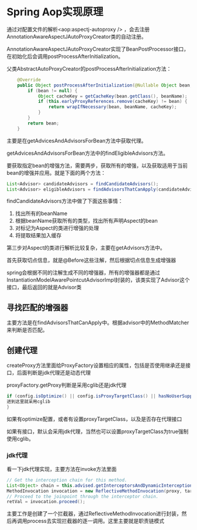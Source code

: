 # Spring Aop实现原理

通过对配置文件的解析<aop:aspectj-autoproxy /> ，会去注册AnnotationAwareAspectJAutoProxyCreator类的自动注册。

AnnotationAwareAspectJAutoProxyCreator实现了BeanPostProcessor接口，在初始化后会调用postProcessAfterInitialization。

父类AbstractAutoProxyCreator的postProcessAfterInitialization方法：

```java
	@Override
	public Object postProcessAfterInitialization(@Nullable Object bean, String beanName) throws BeansException {
		if (bean != null) {
			Object cacheKey = getCacheKey(bean.getClass(), beanName);
			if (this.earlyProxyReferences.remove(cacheKey) != bean) {
				return wrapIfNecessary(bean, beanName, cacheKey);
			}
		}
		return bean;
	}
```

主要是在getAdvicesAndAdvisorsForBean方法中获取代理。

getAdvicesAndAdvisorsForBean方法中的findEligibleAdvisors方法。

要获取指定bean的增强方法，需要两步，获取所有的增强，以及获取适用于当前bean的增强并应用。就是下面的两个方法：

```java
List<Advisor> candidateAdvisors = findCandidateAdvisors();
List<Advisor> eligibleAdvisors = findAdvisorsThatCanApply(candidateAdvisors, beanClass, beanName);
```

findCandidateAdvisors方法中做了下面这些事情：

1. 找出所有的beanName
2. 根据beanName获取所有的类型，找出所有声明Aspect的bean
3. 对标记为Aspect的类进行增强的处理
4. 将提取结果加入缓存

第三步对Aspect的类进行解析比较复杂，主要在getAdvisors方法中。

首先获取切点信息，就是@Before这些注解，然后根据切点信息生成增强器

spring会根据不同的注解生成不同的增强器，所有的增强器都是通过InstantiationModelAwarePointcutAdvisorImpl封装的，该类实现了Advisor这个接口，最后返回的就是Advisor类

## 寻找匹配的增强器

主要方法是在findAdvisorsThatCanApply中。根据advisor中的MethodMatcher来判断是否匹配。

## 创建代理

createProxy方法里面给ProxyFactory设置相应的属性，包括是否使用继承还是接口，后面判断是jdk代理还是动态代理

proxyFactory.getProxy判断是采用cglib还是jdk代理

```java
if (config.isOptimize() || config.isProxyTargetClass() || hasNoUserSuppliedProxyInterfaces(config)) {
进到这里就采用cglib
}
```

如果有optimize配置，或者有设置proxyTargetClass，以及是否存在代理接口

如果有接口，默认会采用jdk代理，当然也可以设置proxyTargetClass为true强制使用cglib。

### jdk代理

看一下jdk代理实现，主要方法在invoke方法里面

```java
// Get the interception chain for this method.
List<Object> chain = this.advised.getInterceptorsAndDynamicInterceptionAdvice(method, targetClass);
MethodInvocation invocation = new ReflectiveMethodInvocation(proxy, target, method, args, targetClass, chain);
// Proceed to the joinpoint through the interceptor chain.
retVal = invocation.proceed();
```

主要工作是创建了一个拦截器，通过ReflectiveMethodInvocation进行封装，然后再调用process去实现拦截器的逐一调用。这里主要就是职责链模式

